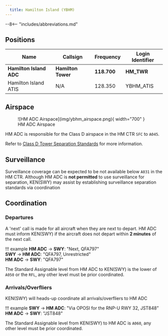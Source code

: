 ```yaml
---
  title: Hamilton Island (YBHM)
---
```


--8<-- "includes/abbreviations.md"

## Positions

| Name | Callsign | Frequency | Login Identifier |
| ---- | -------- | --------- | ---------------- |
| **Hamilton Island ADC** | **Hamilton Tower** | **118.700** | **HM_TWR** |
| Hamilton Island ATIS | N/A | 128.350 | YBHM_ATIS |

## Airspace

<figure markdown>
![HM ADC Airspace](img/ybhm_airspace.png){ width="700" }
  <figcaption>HM ADC Airspace</figcaption>
</figure>

HM ADC is responsible for the Class D airspace in the HM CTR `SFC` to `A045`.

Refer to [Class D Tower Separation Standards](../../../separation-standards/classd) for more information.

## Surveillance
Surveillance coverage can be expected to be not available below `A031` in the HM CTR. Although HM ADC is **not permitted** to use surveillance for separation, KEN(SWY) may assist by establishing surveillance separation standards via coordination

## Coordination
### Departures
A 'next' call is made for all aircraft when they are next to depart. HM ADC must inform KEN(SWY) if the aircraft does not depart within **2 minutes** of the next call.

!!! example
    <span class="hotline">**HM ADC** -> **SWY**</span>: "Next, QFA797"  
    <span class="hotline">**SWY** -> **HM ADC**</span>: "QFA797, Unrestricted"  
    <span class="hotline">**HM ADC** -> **SWY**</span>: "QFA797"

The Standard Assignable level from HM ADC to KEN(SWY) is the lower of `A050` or the `RFL`, any other level must be prior coordinated.
### Arrivals/Overfliers
KEN(SWY) will heads-up coordinate all arrivals/overfliers to HM ADC

!!! example
    <span class="hotline">**SWY** -> **HM ADC**</span>: "Via OPOSI for the RNP-U RWY 32, JST848”  
    <span class="hotline">**HM ADC** -> **SWY**</span>: "JST848"  

The Standard Assignable level from KEN(SWY) to HM ADC is `A060`, any other level must be prior coordinated.